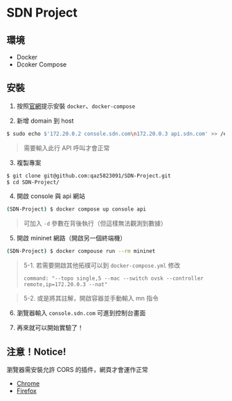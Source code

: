# SDN Project
## 環境
- Docker
- Dcoker Compose

## 安裝
1. 按照[官網](https://docs.docker.com/engine/install/ubuntu/#install-using-the-repository)提示安裝  `docker`、`docker-compose`

2. 新增 domain 到 host
```bash
$ sudo echo $'172.20.0.2 console.sdn.com\n172.20.0.3 api.sdn.com' >> /etc/hosts
```
> 需要輸入此行 API 呼叫才會正常

3. 複製專案
```bash
$ git clone git@github.com:qaz5823091/SDN-Project.git
$ cd SDN-Project/
```

4. 開啟 console 與 api 網站
```bash
(SDN-Project) $ docker compose up console api
```
> 可加入 `-d` 參數在背後執行（但這樣無法觀測到數據）

5. 開啟 mininet 網路（開啟另一個終端機）
```bash
(SDN-Project) $ docker compouse run --rm mininet
```

> 5-1. 若需要開啟其他拓樸可以到 `docker-compose.yml` 修改
> ```yml=42
> command: "--topo single,5 --mac --switch ovsk --controller remote,ip=172.20.0.3 --nat"
> ```

> 5-2. 或是將其註解，開啟容器並手動輸入 mn 指令

6. 瀏覽器輸入 `console.sdn.com` 可進到控制台畫面

7. 再來就可以開始實驗了！

## 注意！Notice!
瀏覽器需安裝允許 CORS 的插件，網頁才會運作正常
- [Chrome](https://chromewebstore.google.com/detail/allow-cors-access-control/lhobafahddgcelffkeicbaginigeejlf?pli=1)
- [Firefox](https://addons.mozilla.org/zh-TW/firefox/addon/access-control-allow-origin/)